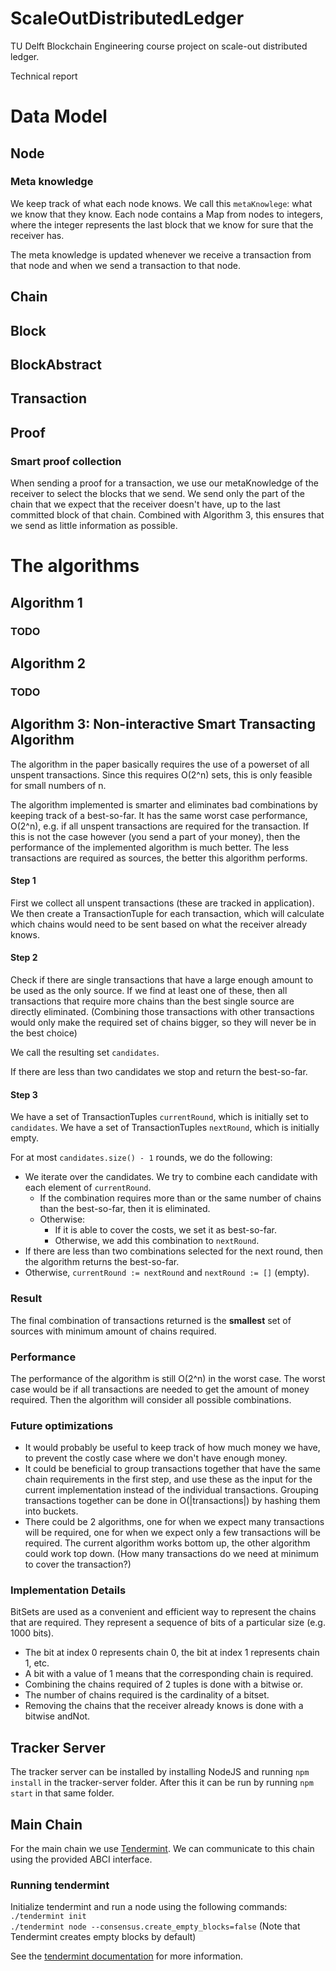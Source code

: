 # ScaleOutDistributedLedger
TU Delft Blockchain Engineering course project on scale-out distributed ledger.

Technical report

# Data Model #
## Node ##

### Meta knowledge ###
We keep track of what each node knows. We call this `metaKnowlege`: what we know that they know. Each node contains a Map from nodes to integers, where the integer represents the last block that we know for sure that the receiver has. 

The meta knowledge is updated whenever we receive a transaction from that node and when we send a transaction to that node.

## Chain ##

## Block ##

## BlockAbstract ##

## Transaction ##

## Proof ##

### Smart proof collection ###
When sending a proof for a transaction, we use our metaKnowledge of the receiver to select the blocks that we send. We send only the part of the chain that we expect that the receiver doesn't have, up to the last committed block of that chain. Combined with Algorithm 3, this ensures that we send as little information as possible.

# The algorithms #
## Algorithm 1 ##
### TODO ###

## Algorithm 2 ##
### TODO ###

## Algorithm 3: Non-interactive Smart Transacting Algorithm ##
The algorithm in the paper basically requires the use of a powerset of all unspent transactions. Since this requires O(2^n) sets, this is only feasible for small numbers of n.

The algorithm implemented is smarter and eliminates bad combinations by keeping track of a best-so-far. It has the same worst case performance, O(2^n), e.g. if all unspent transactions are required for the transaction. If this is not the case however (you send a part of your money), then the performance of the implemented algorithm is much better. The less transactions are required as sources, the better this algorithm performs.

#### Step 1 ####
First we collect all unspent transactions (these are tracked in application). We then create a TransactionTuple for each transaction, which will calculate which chains would need to be sent based on what the receiver already knows.

#### Step 2 ####
Check if there are single transactions that have a large enough amount to be used as the only source. If we find at least one of these, then all transactions that require more chains than the best single source are directly eliminated. (Combining those transactions with other transactions would only make the required set of chains bigger, so they will never be in the best choice)

We call the resulting set `candidates`.

If there are less than two candidates we stop and return the best-so-far.

#### Step 3 ####
We have a set of TransactionTuples `currentRound`, which is initially set to `candidates`.
We have a set of TransactionTuples `nextRound`, which is initially empty.

For at most `candidates.size() - 1` rounds, we do the following:
- We iterate over the candidates. We try to combine each candidate with each element of `currentRound`.
    - If the combination requires more than or the same number of chains than the best-so-far, then it is eliminated.
    - Otherwise:
        - If it is able to cover the costs, we set it as best-so-far.
        - Otherwise, we add this combination to `nextRound`.
- If there are less than two combinations selected for the next round, then the algorithm returns the best-so-far.
- Otherwise, `currentRound := nextRound` and `nextRound := []` (empty).

### Result ###
The final combination of transactions returned is the **smallest** set of sources with minimum amount of chains required.

### Performance ###
The performance of the algorithm is still O(2^n) in the worst case. The worst case would be if all transactions are needed to get the amount of money required. Then the algorithm will consider all possible combinations.

### Future optimizations ###
* It would probably be useful to keep track of how much money we have, to prevent the costly case where we don't have enough money.
* It could be beneficial to group transactions together that have the same chain requirements in the first step, and use these as the input for the current implementation instead of the individual transactions. Grouping transactions together can be done in O(|transactions|) by hashing them into buckets.
* There could be 2 algorithms, one for when we expect many transactions will be required, one for when we expect only a few transactions will be required. The current algorithm works bottom up, the other algorithm could work top down. (How many transactions do we need at minimum to cover the transaction?)

### Implementation Details ###
BitSets are used as a convenient and efficient way to represent the chains that are required. They represent a sequence of bits of a particular size (e.g. 1000 bits).
* The bit at index 0 represents chain 0, the bit at index 1 represents chain 1, etc.
* A bit with a value of 1 means that the corresponding chain is required.
* Combining the chains required of 2 tuples is done with a bitwise or.
* The number of chains required is the cardinality of a bitset.
* Removing the chains that the receiver already knows is done with a bitwise andNot.

## Tracker Server
The tracker server can be installed by installing NodeJS and running `npm install` in the tracker-server folder. After this it can be run by running `npm start` in that same folder.

## Main Chain
For the main chain we use [Tendermint](https://tendermint.com/). We can communicate to this chain using the provided ABCI interface. 

### Running tendermint
Initialize tendermint and run a node using the following commands:  
`./tendermint init`  
`./tendermint node --consensus.create_empty_blocks=false` (Note that Tendermint creates empty blocks by default)

See the [tendermint documentation](https://tendermint.readthedocs.io/en/master/using-tendermint.html) for more information.
